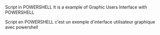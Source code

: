 Script in POWERSHELL
It is a example of Graphic Users Interface with POWERSHELL

















Script en POWERSHELL 
c'est un exemple d'interface utilisateur graphique avec powershell
